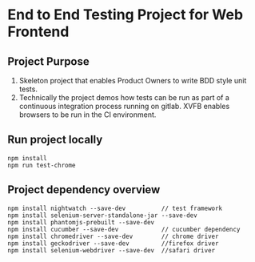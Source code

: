 # End to End Testing Project for Web Frontend

## Project Purpose
1.	Skeleton project that enables Product Owners to write BDD style unit tests.
2.	Technically the project demos how tests can be run as part of a continuous integration process running on gitlab. XVFB enables browsers to be run in the CI environment.


## Run project locally
	npm install
	npm run test-chrome
	
## Project dependency overview
    npm install nightwatch --save-dev          // test framework
	npm install selenium-server-standalone-jar --save-dev
	npm install phantomjs-prebuilt --save-dev
    npm install cucumber --save-dev            // cucumber dependency
	npm install chromedriver --save-dev        // chrome driver
	npm install geckodriver --save-dev         //firefox driver
	npm install selenium-webdriver --save-dev  //safari driver



	
			
    